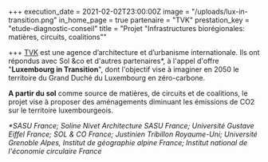 +++
execution_date = 2021-02-02T23:00:00Z
image = "/uploads/lux-in-transition.png"
in_home_page = true
partenaire = "TVK"
prestation_key = "etude-diagnostic-conseil"
title = "Projet \"Infrastructures biorégionales: matières, circuits, coalitions\""

+++
[TVK](http://www.tvk.fr/) est une agence d’architecture et d’urbanisme internationale. Ils ont répondus avec Sol &co et d'autres partenaires*, à l'appel d'offre "**Luxembourg in Transition**", dont l'objectif vise à imaginer en 2050 le territoire du Grand Duché du Luxembourg en zéro-carbone. 

**A partir du sol** comme source de matières, de circuits et de coalitions, le projet vise à proposer des aménagements diminuant les émissions de CO2 sur le territoire luxembourgeois.

_*SASU France; Soline Nivet Architecture SASU France; Université Gustave Eiffel France; SOL & CO France; Justinien Tribillon Royaume-Uni; Université Grenoble Alpes, Institut de géographie alpine France; Institut national de l'économie circulaire France_
